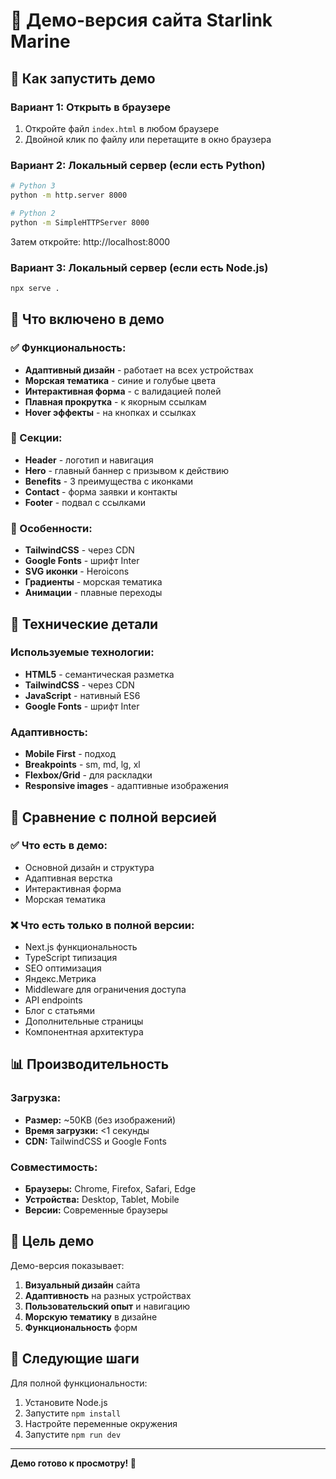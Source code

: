 # 🚢 Демо-версия сайта Starlink Marine

## 📱 Как запустить демо

### Вариант 1: Открыть в браузере
1. Откройте файл `index.html` в любом браузере
2. Двойной клик по файлу или перетащите в окно браузера

### Вариант 2: Локальный сервер (если есть Python)
```bash
# Python 3
python -m http.server 8000

# Python 2
python -m SimpleHTTPServer 8000
```
Затем откройте: http://localhost:8000

### Вариант 3: Локальный сервер (если есть Node.js)
```bash
npx serve .
```

## 🎨 Что включено в демо

### ✅ Функциональность:
- **Адаптивный дизайн** - работает на всех устройствах
- **Морская тематика** - синие и голубые цвета
- **Интерактивная форма** - с валидацией полей
- **Плавная прокрутка** - к якорным ссылкам
- **Hover эффекты** - на кнопках и ссылках

### 📱 Секции:
- **Header** - логотип и навигация
- **Hero** - главный баннер с призывом к действию
- **Benefits** - 3 преимущества с иконками
- **Contact** - форма заявки и контакты
- **Footer** - подвал с ссылками

### 🎯 Особенности:
- **TailwindCSS** - через CDN
- **Google Fonts** - шрифт Inter
- **SVG иконки** - Heroicons
- **Градиенты** - морская тематика
- **Анимации** - плавные переходы

## 🔧 Технические детали

### Используемые технологии:
- **HTML5** - семантическая разметка
- **TailwindCSS** - через CDN
- **JavaScript** - нативный ES6
- **Google Fonts** - шрифт Inter

### Адаптивность:
- **Mobile First** - подход
- **Breakpoints** - sm, md, lg, xl
- **Flexbox/Grid** - для раскладки
- **Responsive images** - адаптивные изображения

## 🚀 Сравнение с полной версией

### ✅ Что есть в демо:
- Основной дизайн и структура
- Адаптивная верстка
- Интерактивная форма
- Морская тематика

### ❌ Что есть только в полной версии:
- Next.js функциональность
- TypeScript типизация
- SEO оптимизация
- Яндекс.Метрика
- Middleware для ограничения доступа
- API endpoints
- Блог с статьями
- Дополнительные страницы
- Компонентная архитектура

## 📊 Производительность

### Загрузка:
- **Размер:** ~50KB (без изображений)
- **Время загрузки:** <1 секунды
- **CDN:** TailwindCSS и Google Fonts

### Совместимость:
- **Браузеры:** Chrome, Firefox, Safari, Edge
- **Устройства:** Desktop, Tablet, Mobile
- **Версии:** Современные браузеры

## 🎯 Цель демо

Демо-версия показывает:
1. **Визуальный дизайн** сайта
2. **Адаптивность** на разных устройствах
3. **Пользовательский опыт** и навигацию
4. **Морскую тематику** в дизайне
5. **Функциональность** форм

## 🔄 Следующие шаги

Для полной функциональности:
1. Установите Node.js
2. Запустите `npm install`
3. Настройте переменные окружения
4. Запустите `npm run dev`

---

**Демо готово к просмотру! 🚢**
